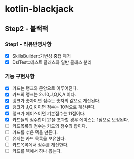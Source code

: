 # kotlin-blackjack

## Step2 - 블랙잭

### Step1 - 리뷰반영사항
- [x] SkillsBuilder::가변성 중첩 제거
- [x] DslTest::테스트 클래스와 일반 클래스 분리

### 기능 구현사항
- [x] 카드는 랭크와 문양으로 이루어진다.
- [x] 카드의 랭크는 2~10,J,Q,K,A 이다.
- [x] 랭크가 숫자이면 점수는 숫자의 값으로 계산된다.
- [x] 랭크가 J,Q,K 이면 점수는 10점으로 계산된다.
- [x] 랭크가 에이스이면 기본점수는 11점이다.
- [x] 카드들의 점수합이 21을 초과할 경우 에이스는 1점으로 보정된다.
- [ ] 카드목록의 점수는 카드의 점수의 합이다.
- [ ] 카드를 섞은 덱을 만든다.
- [ ] 유저는 카드 목록을 보유한다.
- [ ] 카드목록에서 점수를 계산한다.
- [ ] 카드를 덱에서 하나 뽑는다.